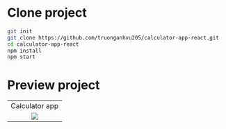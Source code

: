 # Clone project
```bash
git init
git clone https://github.com/truonganhvu205/calculator-app-react.git
cd calculator-app-react
npm install
npm start
```

# Preview project
<table align='center'>
  <tr align='center'>
    <td>Calculator app</td>
  </tr>
  <tr align='center'>
    <td>
      <img src='https://github.com/truonganhvu205/calculator-app-react/blob/main/calculator-app-react/calculator-app-react-pic.png' />
    </td>
  </tr>
 </table>
